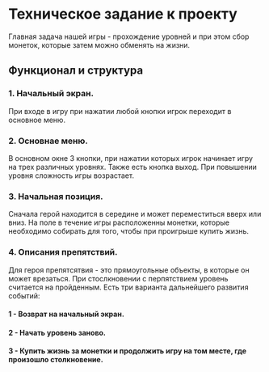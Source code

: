 # Техническое задание к проекту
Главная задача нашей игры - прохождение уровней и при этом сбор монеток, которые затем можно обменять на жизни.

## Функционал и структура
### 1. Начальный экран.
При входе в игру при нажатии любой кнопки игрок переходит в основное меню.
### 2. Основнае меню.
В основном окне 3 кнопки, при нажатии которых игрок начинает игру на трех различных уровнях. Также есть кнопка выход. При повышении уровня сложность игры возрастает.
### 3. Начальная позиция.
Сначала герой находится в середине и может переместиться вверх или вниз. На поле в течение игры расположенны монетки, которые необходимо собирать для того, чтобы при проигрыше купить жизнь.
### 4. Описания препятствий.
Для героя препятсятвия - это прямоугольные объекты, в которые он может врезаться. При стослкновении с перпятствием уровень считается на пройденным. Есть три варианта дальнейшего развития событий:
#### 1 - Возврат на начальный экран.
#### 2 - Начать уровень заново.
#### 3 - Купить жизнь за монетки и продолжить игру на том месте, где произошло столкновение.
